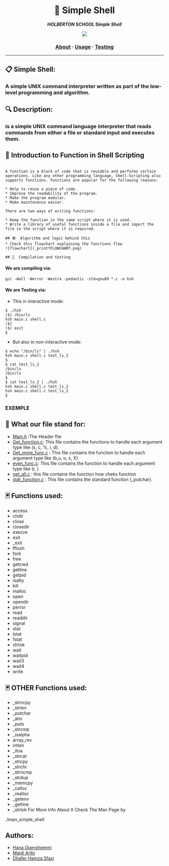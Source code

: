 <h1 align="center">
	🔑 Simple Shell
</h1>

<p align="center">
	<b><i>HOLBERTON SCHOOL Simple Shell</i></b><br>
</p>

<p align="center">
<img src="https://media3.giphy.com/media/12W5Sg2koWYnwA/giphy.gif?cid=ecf05e47bi29h9avylnlsyc1dfbhg2fzfe5zy9ekrg75zhj6&rid=giphy.gif&ct=g" >
</p>

<h3 align="center">
	<a href="#Description">About</a>
	<span> · </span>
	<a href="#Algorithm-and-logic-behind-this">Usage</a>
	<span> · </span>
	<a href="#Compilation-and-testing">Testing</a>
</h3>

---

## 📋 Simple Shell:

 <h3 simple_shell </h3> A simple UNIX command interpreter written as part of the low-level programming and algorithm.

## 🔍 Description: 

 <h3 simple_shell </h3>  is a simple UNIX command language interpreter that reads commands from either a file or standard input and executes them.


## 📇  Introduction to Function in Shell Scripting
```{r mon_bloc, echo = FALSE, WARNING = TRUE}

A function is a block of code that is reusable and performs certain operations. Like any other programming language, Shell-Scripting also supports functions. Functions are popular for the following reasons:

* Help to reuse a piece of code.
* Improve the readability of the program.
* Make the program modular.
* Make maintenance easier.

There are two ways of writing functions:

* Keep the function in the same script where it is used.
* Write a library of useful functions inside a file and import the file in the script where it is required.

## 🛠️  Algorithm and logic behind this
* Check this flowchart explaining the functions flow
![flowchart](_printfFLOWCHART.png)

## 🔭  Compilation and testing
```
#### We are compiling via:
```
gcc -Wall -Werror -Wextra -pedantic -std=gnu89 *.c -o hsh
```
#### We are Testing via:

* This in interactive mode:
```
$ ./hsh
($) /bin/ls
hsh main.c shell.c
($)
($) exit
$
```
* But also in non-interactive mode:
```
$ echo "/bin/ls" | ./hsh
hsh main.c shell.c test_ls_2
$
$ cat test_ls_2
/bin/ls
/bin/ls
$
$ cat test_ls_2 | ./hsh
hsh main.c shell.c test_ls_2
hsh main.c shell.c test_ls_2
$
```
### EXEMPLE


## 🎯  What our file stand for:

* [Main.h](https://github.com/HanaOuerghemmi/holbertonschool-printf/blob/main/main.h) :The Header file
* [Get_function.c](https://github.com/HanaOuerghemmi/holbertonschool-printf/blob/main/get_function.c):  This file contains the functions to handle each argument type like (s, c, %, i, d).
* [Get_more_func.c](https://github.com/HanaOuerghemmi/holbertonschool-printf/blob/main/get_more_func.c) : This file contains the function to handle each argument type like (b,u, o, x, X)
* [even_func.c](https://github.com/HanaOuerghemmi/holbertonschool-printf/blob/main/even_func.c): This file contains the function to handle each argument type like (r, )
* [get_all.c](https://github.com/HanaOuerghemmi/holbertonschool-printf/blob/main/get_all.c) : this file containe the function how cheks function 
* [stdr_function.c](https://github.com/HanaOuerghemmi/holbertonschool-printf/blob/main/stdr_function.c) : This file contains the standard function (_putchar).


## 🃏  Functions used:

* access
* chdir
* close
* closedir
* execve
* exit
* _exit
* fflush
* fork
* free
* getcwd
* getline
* getpid
* isatty
* kill
* malloc
* open
* opendir
* perror
* read
* readdir
* signal
* stat
* lstat
* fstat
* strtok
* wait
* waitpid
* wait3
* wait4
* write
 ## 🃏 OTHER Functions used:

* _strncpy
* _strlen
* _putchar
* _atoi
* _puts
* _strcmp
* _isalpha
* array_rev
* intlen
* _itoa
* _strcat
* _strcpy
* _strchr
* _strncmp
* _strdup
* _memcpy
* _calloc
* _realloc
* _getenv
* _getline
* _strtok
For More Info About It Check The Man Page by

./man_simple_shell
## Authors:
* [Hana Ouerghemmi](https://github.com/HanaOuerghemmi)
* [ Majdi Aribi](https://github.com/majdideveloper)
* [Dhafer Hamza Sfaxi](https://github.com/dhaferHS) 
